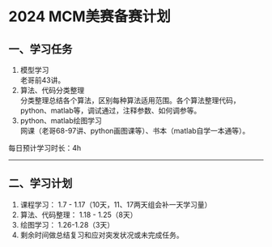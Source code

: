 # 2024 MCM美赛备赛计划
## 一、学习任务
1. 模型学习  
老哥前43讲。  
2. 算法、代码分类整理  
分类整理总结各个算法，区别每种算法适用范围。各个算法整理代码，python、matlab等，调试通过，注释参数、如何调参等。
3. python、matlab绘图学习  
网课（老哥68-97讲、python画图课等）、书本（matlab自学一本通等）。  

每日预计学习时长：4h  
***
## 二、学习计划
1. 课程学习： 1.7 - 1.17（10天，11、17两天组会补一天学习量）
2. 算法、代码整理： 1.18 - 1.25（8天）
3. 绘图学习： 1.26-1.28（3天）
4. 剩余时间做总结复习和应对突发状况或未完成任务。
